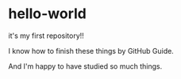 # hello-world
it's my first repository!!

I know how to finish these things by GitHub Guide.

And I'm happy to have studied so much things.
